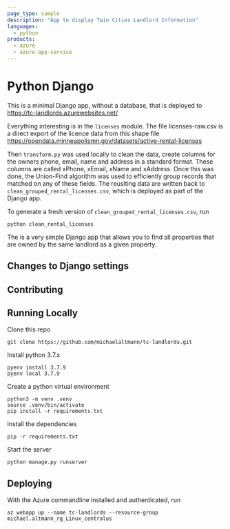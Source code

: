 ```yaml
---
page_type: sample
description: "App to display Twin Cities Landlord Information"
languages:
  - python
products:
  - azure
  - azure-app-service
---
```


# Python Django

This is a minimal Django app, without a database, that is deployed to
https://tc-landlords.azurewebsites.net/

Everything interesting is in the `licenses` module.
The file licenses-raw.csv is a direct export of the licence data from this shape file https://opendata.minneapolismn.gov/datasets/active-rental-licenses

Then `transform.py` was used locally to clean the data, create columns for the owners phone, email, name and address in a standard format. These columns are called xPhone, xEmail, xName and xAddress. Once this was done, the Union-Find algorithm was used to efficiently group records that matched on any of these fields. The reuslting data are written back to
`clean_grouped_rental_licenses.csv`, which is deployed as part of the Django app.

To generate a fresh version of `clean_grouped_rental_licenses.csv`, run

```
python clean_rental_licenses
```

The is a very simple Django app that allows you to find all properties that are owned by the same landlord as a given property.

## Changes to Django settings

## Contributing

## Running Locally

Clone this repo

```
git clone https://github.com/michaelaltmann/tc-landlords.git
```

Install python 3.7.x

```
pyenv install 3.7.9
pyenv local 3.7.9
```

Create a python virtual environment

```
python3 -m venv .venv
source .venv/bin/activate
pip install -r requirements.txt
```

Install the dependencies

```
pip -r requirements.txt
```

Start the server

```
python manage.py runserver
```

## Deploying

With the Azure commandline installed and authenticated, run

```
az webapp up --name tc-landlords --resource-group michael.altmann_rg_Linux_centralus
```
